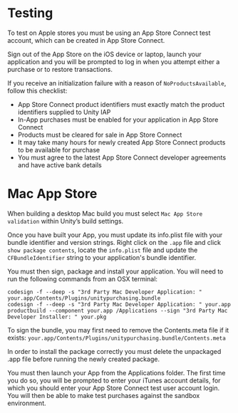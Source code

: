 # Testing

To test on Apple stores you must be using an App Store Connect test account, which can be created in App Store Connect.

Sign out of the App Store on the iOS device or laptop, launch your application and you will be prompted to log in when you attempt either a purchase or to restore transactions.

If you receive an initialization failure with a reason of `NoProductsAvailable`, follow this checklist:

* App Store Connect product identifiers must exactly match the product identifiers supplied to Unity IAP
* In-App purchases must be enabled for your application in App Store Connect
* Products must be cleared for sale in App Store Connect
* It may take many hours for newly created App Store Connect products to be available for purchase
* You must agree to the latest App Store Connect developer agreements and have active bank details

# Mac App Store

When building a desktop Mac build you must select `Mac App Store validation` within Unity’s build settings.

Once you have built your App, you must update its info.plist file with your bundle identifier and version strings. Right click on the `.app` file and click `show package contents`, locate the `info.plist` file and update the `CFBundleIdentifier` string to your application's bundle identifier.

You must then sign, package and install your application. You will need to run the following commands from an OSX terminal:

````
codesign -f --deep -s "3rd Party Mac Developer Application: " your.app/Contents/Plugins/unitypurchasing.bundle
codesign -f --deep -s "3rd Party Mac Developer Application: " your.app
productbuild --component your.app /Applications --sign "3rd Party Mac Developer Installer: " your.pkg
````

To sign the bundle, you may first need to remove the Contents.meta file if it exists: `your.app/Contents/Plugins/unitypurchasing.bundle/Contents.meta`

In order to install the package correctly you must delete the unpackaged .app file before running the newly created package.

You must then launch your App from the Applications folder. The first time you do so, you will be prompted to enter your iTunes account details, for which you should enter your App Store Connect test user account login. You will then be able to make test purchases against the sandbox environment.


